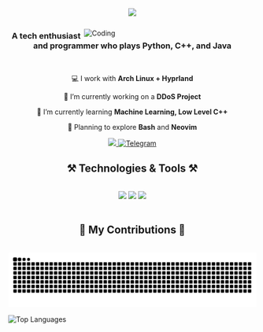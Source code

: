 <h1 align="center">
    <img src="https://readme-typing-svg.herokuapp.com/?font=Righteous&size=35&center=true&vCenter=true&width=500&height=70&duration=4000&lines=Hi+There!+👋;+I'm+Naman!;" />
</h1>
<p align="left"><img align="right" alt="Coding" width="350" src="https://mir-s3-cdn-cf.behance.net/project_modules/hd/06f21a161921919.63cd7887d0a70.gif">

<h3 align="center">A tech enthusiast and programmer who plays Python, C++, and Java</h3>
<br/>
<div align="center">

 💻 I work with **Arch Linux + Hyprland**

 🔭 I’m currently working on a **DDoS Project**

 🌱 I’m currently learning **Machine Learning, Low Level C++**

 🎯 Planning to explore **Bash** and **Neovim**
 </div>

<div align="center"> 
  <a href="mailto:namangoyal266@gmail.com">
    <img src="https://img.shields.io/badge/Gmail-333333?style=for-the-badge&logo=gmail&logoColor=red" />
  </a>
    <a href="https://t.me/Naman130"><img alt="Telegram" src="https://img.shields.io/badge/Telegram-2CA5E0?style=for-the-badge&logo=telegram&logoColor=white"></a>

</div>


<h2 align="center">⚒️ Technologies & Tools ⚒️</h2>
<br/>
<div align="center">
    <img src="https://skillicons.dev/icons?i=arch,bash,c,cpp" />
    <img src="https://skillicons.dev/icons?i=python,docker,flask,git" />
    <img src="https://skillicons.dev/icons?i=java,kali,linux,neovim" /><br>
</div>


<br/>
<div align="center">
  <h2>🐍 My Contributions 🐍</h2>
  <br>
  <img alt="snake eating my contributions" src="https://raw.githubusercontent.com/E5Anant/E5Anant/output/github-contribution-grid-snake.svg" />
  
  <br/>
</div>

<p>
  <img src="https://github-readme-stats.vercel.app/api/top-langs/?username=imChronos&layout=compact&theme=tokyonight&hide_border=true" alt="Top Languages" />
</p>
